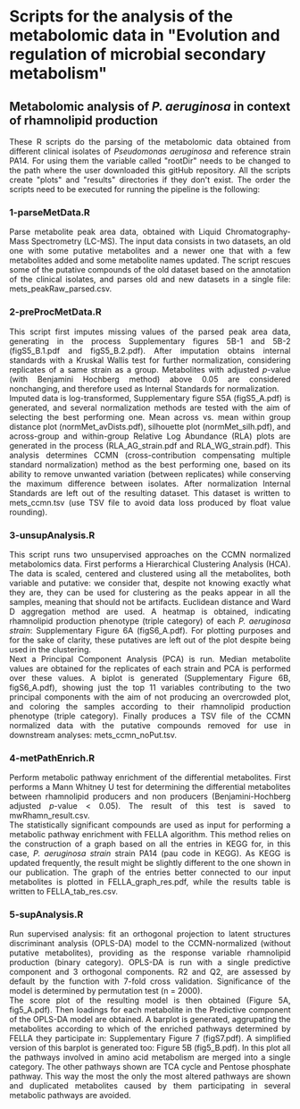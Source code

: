 <h1>Scripts for the analysis of the metabolomic data in "Evolution and regulation of microbial secondary metabolism"</h1>
<h2>Metabolomic analysis of <em>P. aeruginosa</em> in context of rhamnolipid production</h2>
<div style="text-align: justify">These R scripts do the parsing of the metabolomic data obtained from different clinical isolates of <em>Pseudomonas aeruginosa</em> and reference strain PA14. For using them the variable called "rootDir" needs to be changed to the path where the user downloaded this gitHub repository. All the scripts create "plots" and "results" directories if they don't exist. The order the scripts need to be executed for running the pipeline is the following: <br>
<h3>1-parseMetData.R</h3>
Parse metabolite peak area data, obtained with Liquid Chromatography-Mass Spectrometry (LC-MS). The input data consists in two datasets, an old one with some putative metabolites and a newer one that with a few metabolites added and some metabolite names updated. The script rescues some of the putative compounds of the old dataset based on the annotation of the clinical isolates, and parses old and new datasets in a single file: mets_peakRaw_parsed.csv.
<h3>2-preProcMetData.R</h3>
This script first imputes missing values of the parsed peak area data, generating in the process Supplementary figures 5B-1 and 5B-2 (figS5_B.1.pdf and figS5_B.2.pdf). After imputation obtains internal standards with a Kruskal Wallis test for further normalization, considering replicates of a same strain as a group. Metabolites with adjusted <em>p-</em>value (with Benjamini Hochberg method) above 0.05 are considered nonchanging, and therefore used as Internal Standards for normalization. <br>Imputed data is log-transformed, Supplementary figure S5A (figS5_A.pdf) is generated, and several normalization methods are tested with the aim of selecting the best performing one. Mean across vs. mean within group distance plot (normMet_avDists.pdf), silhouette plot (normMet_silh.pdf), and across-group and within-group Relative Log Abundance (RLA) plots are generated in the process (RLA_AG_strain.pdf and RLA_WG_strain.pdf). This analysis determines CCMN (cross-contribution compensating multiple standard normalization) method as the best performing one, based on its ability to remove unwanted variation (between replicates) while conserving the maximum difference between isolates. After normalization Internal Standards are left out of the resulting dataset. This dataset is written to mets_ccmn.tsv (use TSV file to avoid data loss produced by float value rounding). 
<h3>3-unsupAnalysis.R</h3>
This script runs two unsupervised approaches on the CCMN normalized metabolomics data. First performs a Hierarchical Clustering Analysis (HCA). The data is scaled, centered and clustered using all the metabolites, both variable and putative: we consider that, despite not knowing exactly what they are, they can be used for clustering as the peaks appear in all the samples, meaning that should not be artifacts. Euclidean distance and Ward D aggregation method are used. A heatmap is obtained, indicating rhamnolipid production phenotype (triple category) of each <em>P. aeruginosa strain</em>: Supplementary Figure 6A (figS6_A.pdf). For plotting purposes and for the sake of clarity, these putatives are left out of the plot despite being used in the clustering.<br>
Next a Principal Component Analysis (PCA) is run. Median metabolite values are obtained for the replicates of each strain and PCA is performed over these values. A biplot is generated (Supplementary Figure 6B, figS6_A.pdf), showing just the top 11 variables contributing to the two principal components with the aim of not producing an overcrowded plot, and coloring the samples according to their rhamnolipid production phenotype (triple category). Finally produces a TSV file of the CCMN normalized data with the putative compounds removed for use in downstream analyses: mets_ccmn_noPut.tsv.
<h3>4-metPathEnrich.R</h3>
Perform metabolic pathway enrichment of the differential metabolites. First performs a Mann Whitney U test for determining the differential metabolites between rhamnolipid producers and non producers (Benjamini-Hochberg adjusted <em>p-</em>value < 0.05). The result of this test is saved to mwRhamn_result.csv. <br>
The statistically significant compounds are used as input for performing a metabolic pathway enrichment with FELLA algorithm. This method relies on the construction of a graph based on all the entries in KEGG for, in this case, <em>P. aeruginosa strain</em> strain PA14 (pau code in KEGG). As KEGG is updated frequently, the result might be slightly different to the one shown in our publication. The graph of the entries better connected to our input metabolites is plotted in FELLA_graph_res.pdf, while the results table is written to FELLA_tab_res.csv.
<h3>5-supAnalysis.R</h3>
Run supervised analysis: fit an orthogonal projection to latent structures discriminant analysis (OPLS-DA) model to the CCMN-normalized (without putative metabolites), providing as the response variable rhamnolipid production (binary category). OPLS-DA is run with a single predictive component and 3 orthogonal components. R2 and Q2, are assessed by default by the function with 7-fold cross validation. Significance of the model is determined by permutation test (n = 2000).<br>
The score plot of the resulting model is then obtained (Figure 5A, fig5_A.pdf). Then loadings for each metabolite in the Predictive component of the OPLS-DA model are obtained. A barplot is generated, aggrupating the metabolites according to which of the enriched pathways determined by FELLA they participate in: Supplementary Figure 7 (figS7.pdf). A simplified version of this barplot is generated too: Figure 5B (fig5_B.pdf). In this plot all the pathways involved in amino acid metabolism are merged into a single category. The other pathways shown are TCA cycle and Pentose phosphate pathway. This way the most the only the most altered pathways are shown and duplicated metabolites caused by them participating in several metabolic pathways are avoided.<br></div>